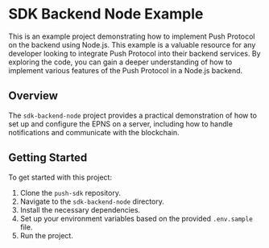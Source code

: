 # SDK Backend Node Example

This is an example project demonstrating how to implement Push Protocol on the backend using Node.js. 
This example is a valuable resource for any developer looking to integrate Push Protocol into their backend services. By exploring the code, you can gain a deeper understanding of how to implement various features of the Push Protocol in a Node.js backend.


## Overview

The `sdk-backend-node` project provides a practical demonstration of how to set up and configure the EPNS on a server, including how to handle notifications and communicate with the blockchain.

## Getting Started

To get started with this project:

1. Clone the `push-sdk` repository.
2. Navigate to the `sdk-backend-node` directory.
3. Install the necessary dependencies.
4. Set up your environment variables based on the provided `.env.sample` file.
5. Run the project.

